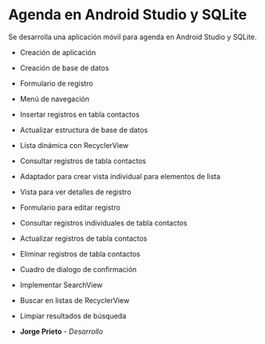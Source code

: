 # Agenda en Android Studio y SQLite
Se desarrolla una aplicación móvil para agenda en Android Studio y SQLite.

- Creación de aplicación
- Creación de base de datos

- Formulario de registro
- Menú de navegación
- Insertar registros en tabla contactos
- Actualizar estructura de base de datos

- Lista dinámica con RecyclerView
- Consultar registros de tabla contactos
- Adaptador para crear vista individual para elementos de lista

- Vista para ver detalles de registro
- Formulario para editar registro
- Consultar registros individuales de tabla contactos
- Actualizar registros de tabla contactos

- Eliminar registros de tabla contactos
- Cuadro de dialogo de confirmación

- Implementar SearchView
- Buscar en listas de RecyclerView
- Limpiar resultados de búsqueda

- **Jorge Prieto** - *Desarrollo*
